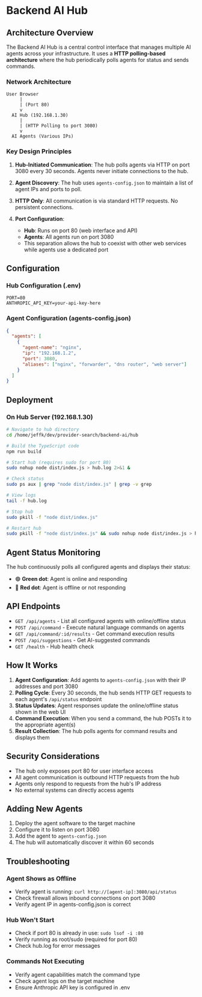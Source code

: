 # Backend AI Hub

## Architecture Overview

The Backend AI Hub is a central control interface that manages multiple AI agents across your infrastructure. It uses a **HTTP polling-based architecture** where the hub periodically polls agents for status and sends commands.

### Network Architecture

```
User Browser
     |
     | (Port 80)
     v
  AI Hub (192.168.1.30)
     |
     | (HTTP Polling to port 3080)
     v
  AI Agents (Various IPs)
```

### Key Design Principles

1. **Hub-Initiated Communication**: The hub polls agents via HTTP on port 3080 every 30 seconds. Agents never initiate connections to the hub.

2. **Agent Discovery**: The hub uses `agents-config.json` to maintain a list of agent IPs and ports to poll.

3. **HTTP Only**: All communication is via standard HTTP requests. No persistent connections.

4. **Port Configuration**:
   - **Hub**: Runs on port 80 (web interface and API)
   - **Agents**: All agents run on port 3080
   - This separation allows the hub to coexist with other web services while agents use a dedicated port

## Configuration

### Hub Configuration (.env)
```
PORT=80
ANTHROPIC_API_KEY=your-api-key-here
```

### Agent Configuration (agents-config.json)
```json
{
  "agents": [
    {
      "agent-name": "nginx",
      "ip": "192.168.1.2",
      "port": 3080,
      "aliases": ["nginx", "forwarder", "dns router", "web server"]
    }
  ]
}
```

## Deployment

### On Hub Server (192.168.1.30)

```bash
# Navigate to hub directory
cd /home/jeffk/dev/provider-search/backend-ai/hub

# Build the TypeScript code
npm run build

# Start hub (requires sudo for port 80)
sudo nohup node dist/index.js > hub.log 2>&1 &

# Check status
sudo ps aux | grep "node dist/index.js" | grep -v grep

# View logs
tail -f hub.log

# Stop hub
sudo pkill -f "node dist/index.js"

# Restart hub
sudo pkill -f "node dist/index.js" && sudo nohup node dist/index.js > hub.log 2>&1 &
```

## Agent Status Monitoring

The hub continuously polls all configured agents and displays their status:
- 🟢 **Green dot**: Agent is online and responding
- 🔴 **Red dot**: Agent is offline or not responding

## API Endpoints

- `GET /api/agents` - List all configured agents with online/offline status
- `POST /api/command` - Execute natural language commands on agents
- `GET /api/command/:id/results` - Get command execution results
- `POST /api/suggestions` - Get AI-suggested commands
- `GET /health` - Hub health check

## How It Works

1. **Agent Configuration**: Add agents to `agents-config.json` with their IP addresses and port 3080
2. **Polling Cycle**: Every 30 seconds, the hub sends HTTP GET requests to each agent's `/api/status` endpoint
3. **Status Updates**: Agent responses update the online/offline status shown in the web UI
4. **Command Execution**: When you send a command, the hub POSTs it to the appropriate agent(s)
5. **Result Collection**: The hub polls agents for command results and displays them

## Security Considerations

- The hub only exposes port 80 for user interface access
- All agent communication is outbound HTTP requests from the hub
- Agents only respond to requests from the hub's IP address
- No external systems can directly access agents

## Adding New Agents

1. Deploy the agent software to the target machine
2. Configure it to listen on port 3080
3. Add the agent to `agents-config.json`
4. The hub will automatically discover it within 60 seconds

## Troubleshooting

### Agent Shows as Offline
- Verify agent is running: `curl http://[agent-ip]:3080/api/status`
- Check firewall allows inbound connections on port 3080
- Verify agent IP in agents-config.json is correct

### Hub Won't Start
- Check if port 80 is already in use: `sudo lsof -i :80`
- Verify running as root/sudo (required for port 80)
- Check hub.log for error messages

### Commands Not Executing
- Verify agent capabilities match the command type
- Check agent logs on the target machine
- Ensure Anthropic API key is configured in .env